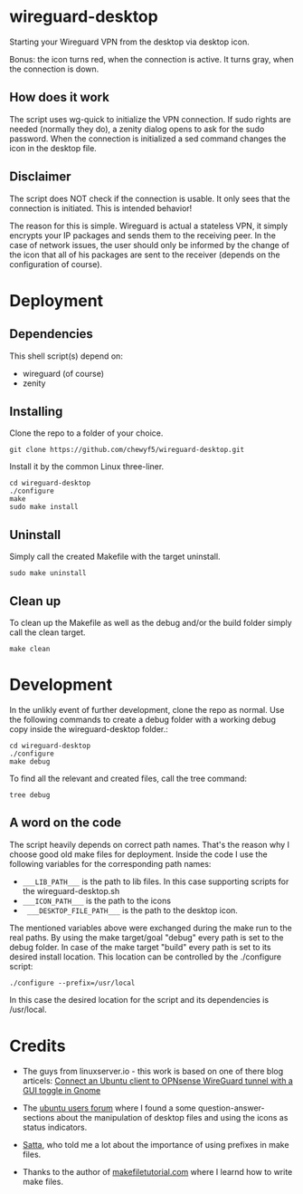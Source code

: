 # wireguard-desktop

Starting your Wireguard VPN from the desktop via desktop icon. 

Bonus: the icon turns red, when the connection is active. It turns gray, when the connection is down.

## How does it work

The script uses wg-quick to initialize the VPN connection. If sudo rights are needed (normally they do), a zenity dialog opens to ask for the sudo password. When the connection is initialized a sed command changes the icon in the desktop file.

## Disclaimer

The script does NOT check if the connection is usable. It only sees that the connection is initiated. This is intended behavior! 

The reason for this is simple. Wireguard is actual a stateless VPN, it simply encrypts your IP packages and sends them to the receiving peer. In the case of network issues, the user should only be informed by the change of the icon that all of his packages are sent to the receiver (depends on the configuration of course).   

# Deployment

## Dependencies

This shell script(s) depend on:
* wireguard (of course)
* zenity

## Installing
Clone the repo to a folder of your choice. 

``` 
git clone https://github.com/chewyf5/wireguard-desktop.git 
```

Install it by the common Linux three-liner. 

``` 
cd wireguard-desktop
./configure
make 
sudo make install
```

## Uninstall

Simply call the created Makefile with the target uninstall.

```
sudo make uninstall
```

## Clean up 

To clean up the Makefile as well as the debug and/or the build folder simply call the clean target.

```
make clean
```

# Development

In the unlikly event of further development, clone the repo as normal. Use the following commands to create a debug folder with a working debug copy inside the wireguard-desktop folder.:

``` 
cd wireguard-desktop
./configure
make debug
```

To find all the relevant and created files, call the tree command:

```
tree debug
```

## A word on the code

The script heavily depends on correct path names. That's the reason why I choose good old make files for deployment. Inside the code I use the following variables for the corresponding path names:

* ``` ___LIB_PATH___ ``` is the path to lib files. In this case supporting scripts for the <span>wireguard-desktop.sh</span>
* ``` ___ICON_PATH___ ``` is the path to the icons
* ```  ___DESKTOP_FILE_PATH___ ``` is the path to the desktop icon.

The mentioned variables above were exchanged during the make run to the real paths. By using the make target/goal "debug" every path is set to the debug folder. In case of the make target "build" every path is set to its desired install location. This location can be controlled by the ./configure script:

```
./configure --prefix=/usr/local
```

In this case the desired location for the script and its dependencies is /usr/local. 

# Credits

* The guys from linuxserver.io - this work is based on one of there blog articels: [Connect an Ubuntu client to OPNsense WireGuard tunnel with a GUI toggle in Gnome](https://blog.linuxserver.io/2019/11/24/connect-an-ubuntu-client-to-opnsense-wireguard-tunnel-with-a-gui-toggle-in-gnome/)

* The [ubuntu users forum](https://forum.ubuntuusers.de/) where I found a some question-answer-sections about the manipulation of desktop files and using the icons as status indicators.

* [Satta](https://github.com/satta), who told me a lot about the importance of using prefixes in make files.

* Thanks to the author of [makefiletutorial.com](https://makefiletutorial.com/) where I learnd how to write make files. 
